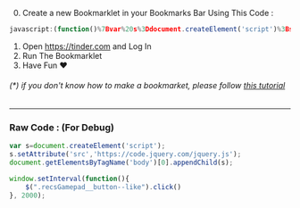 0) Create a new Bookmarklet in your Bookmarks Bar Using This Code :
```javascript
javascript:(function()%7Bvar%20s%3Ddocument.createElement('script')%3Bs.setAttribute('src'%2C'https%3A%2F%2Fcode.jquery.com%2Fjquery.js')%3Bdocument.getElementsByTagName('body')%5B0%5D.appendChild(s)%3Bwindow.setInterval(function()%7B%24(%22.recsGamepad__button--like%22).click()%7D%2C%202000)%7D)()
```
1) Open https://tinder.com and Log In
2) Run The Bookmarklet
3) Have Fun ♥

###### (*) if you don't know how to make a bookmarket, please follow [this tutorial](https://github.com/Ademking/Useful-Bookmarklets/blob/master/How_To_Create_Bookmarklet.md)
------

### Raw Code : (For Debug)


```javascript
var s=document.createElement('script');
s.setAttribute('src','https://code.jquery.com/jquery.js');
document.getElementsByTagName('body')[0].appendChild(s);

window.setInterval(function(){
	$(".recsGamepad__button--like").click()
}, 2000);

```
